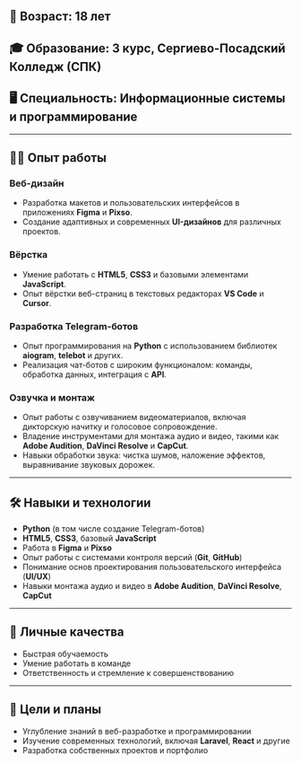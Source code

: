 ## 📅 Возраст: 18 лет  
## 🎓 Образование: 3 курс, Сергиево-Посадский Колледж (СПК)  
## 🖥️ Специальность: Информационные системы и программирование  

---

## 🧑‍💻 Опыт работы  

### **Веб-дизайн**  
- Разработка макетов и пользовательских интерфейсов в приложениях **Figma** и **Pixso**.  
- Создание адаптивных и современных **UI-дизайнов** для различных проектов.  

### **Вёрстка**  
- Умение работать с **HTML5**, **CSS3** и базовыми элементами **JavaScript**.  
- Опыт вёрстки веб-страниц в текстовых редакторах **VS Code** и **Cursor**.  

### **Разработка Telegram-ботов**  
- Опыт программирования на **Python** с использованием библиотек **aiogram**, **telebot** и других.  
- Реализация чат-ботов с широким функционалом: команды, обработка данных, интеграция с **API**.  

### **Озвучка и монтаж**  
- Опыт работы с озвучиванием видеоматериалов, включая дикторскую начитку и голосовое сопровождение.  
- Владение инструментами для монтажа аудио и видео, такими как **Adobe Audition**, **DaVinci Resolve** и **CapCut**.  
- Навыки обработки звука: чистка шумов, наложение эффектов, выравнивание звуковых дорожек.  

---

## 🛠️ Навыки и технологии  
- **Python** (в том числе создание Telegram-ботов)  
- **HTML5**, **CSS3**, базовый **JavaScript**  
- Работа в **Figma** и **Pixso**  
- Опыт работы с системами контроля версий (**Git**, **GitHub**)  
- Понимание основ проектирования пользовательского интерфейса (**UI/UX**)  
- Навыки монтажа аудио и видео в **Adobe Audition**, **DaVinci Resolve**, **CapCut**  

---

## 🌟 Личные качества  
- Быстрая обучаемость  
- Умение работать в команде  
- Ответственность и стремление к совершенствованию  

---

## 🎯 Цели и планы  
- Углубление знаний в веб-разработке и программировании  
- Изучение современных технологий, включая **Laravel**, **React** и другие  
- Разработка собственных проектов и портфолио  

